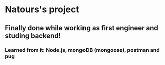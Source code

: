 # Natours's project

## Finally done while working as first engineer and studing backend!

### Learned from it: Node.js, mongoDB (mongoose), postman and pug
